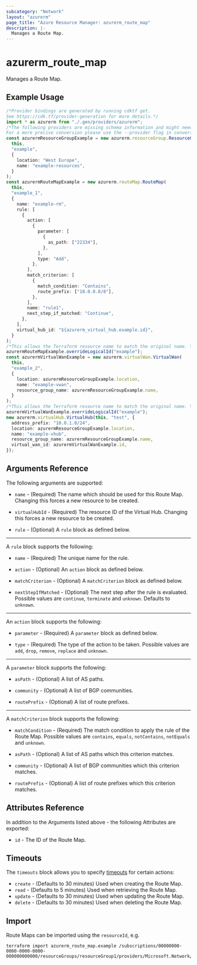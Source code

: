 ```yaml
---
subcategory: "Network"
layout: "azurerm"
page_title: "Azure Resource Manager: azurerm_route_map"
description: |-
  Manages a Route Map.
---
```


# azurerm\_route\_map

Manages a Route Map.

## Example Usage

```typescript
/*Provider bindings are generated by running cdktf get.
See https://cdk.tf/provider-generation for more details.*/
import * as azurerm from "./.gen/providers/azurerm";
/*The following providers are missing schema information and might need manual adjustments to synthesize correctly: azurerm.
For a more precise conversion please use the --provider flag in convert.*/
const azurermResourceGroupExample = new azurerm.resourceGroup.ResourceGroup(
  this,
  "example",
  {
    location: "West Europe",
    name: "example-resources",
  }
);
const azurermRouteMapExample = new azurerm.routeMap.RouteMap(
  this,
  "example_1",
  {
    name: "example-rm",
    rule: [
      {
        action: [
          {
            parameter: [
              {
                as_path: ["22334"],
              },
            ],
            type: "Add",
          },
        ],
        match_criterion: [
          {
            match_condition: "Contains",
            route_prefix: ["10.0.0.0/8"],
          },
        ],
        name: "rule1",
        next_step_if_matched: "Continue",
      },
    ],
    virtual_hub_id: "${azurerm_virtual_hub.example.id}",
  }
);
/*This allows the Terraform resource name to match the original name. You can remove the call if you don't need them to match.*/
azurermRouteMapExample.overrideLogicalId("example");
const azurermVirtualWanExample = new azurerm.virtualWan.VirtualWan(
  this,
  "example_2",
  {
    location: azurermResourceGroupExample.location,
    name: "example-vwan",
    resource_group_name: azurermResourceGroupExample.name,
  }
);
/*This allows the Terraform resource name to match the original name. You can remove the call if you don't need them to match.*/
azurermVirtualWanExample.overrideLogicalId("example");
new azurerm.virtualHub.VirtualHub(this, "test", {
  address_prefix: "10.0.1.0/24",
  location: azurermResourceGroupExample.location,
  name: "example-vhub",
  resource_group_name: azurermResourceGroupExample.name,
  virtual_wan_id: azurermVirtualWanExample.id,
});

```

## Arguments Reference

The following arguments are supported:

*   `name` - (Required) The name which should be used for this Route Map. Changing this forces a new resource to be created.

*   `virtualHubId` - (Required) The resource ID of the Virtual Hub. Changing this forces a new resource to be created.

*   `rule` - (Optional) A `rule` block as defined below.

***

A `rule` block supports the following:

*   `name` - (Required) The unique name for the rule.

*   `action` - (Optional) An `action` block as defined below.

*   `matchCriterion` - (Optional) A `matchCriterion` block as defined below.

*   `nextStepIfMatched` - (Optional) The next step after the rule is evaluated. Possible values are `continue`, `terminate` and `unknown`. Defaults to `unknown`.

***

An `action` block supports the following:

*   `parameter` - (Required) A `parameter` block as defined below.

*   `type` - (Required) The type of the action to be taken. Possible values are `add`, `drop`, `remove`, `replace` and `unknown`.

***

A `parameter` block supports the following:

*   `asPath` - (Optional) A list of AS paths.

*   `community` - (Optional) A list of BGP communities.

*   `routePrefix` - (Optional) A list of route prefixes.

***

A `matchCriterion` block supports the following:

*   `matchCondition` - (Required) The match condition to apply the rule of the Route Map. Possible values are `contains`, `equals`, `notContains`, `notEquals` and `unknown`.

*   `asPath` - (Optional) A list of AS paths which this criterion matches.

*   `community` - (Optional) A list of BGP communities which this criterion matches.

*   `routePrefix` - (Optional) A list of route prefixes which this criterion matches.

## Attributes Reference

In addition to the Arguments listed above - the following Attributes are exported:

* `id` - The ID of the Route Map.

## Timeouts

The `timeouts` block allows you to specify [timeouts](https://www.terraform.io/docs/configuration/resources.html#timeouts) for certain actions:

* `create` - (Defaults to 30 minutes) Used when creating the Route Map.
* `read` - (Defaults to 5 minutes) Used when retrieving the Route Map.
* `update` - (Defaults to 30 minutes) Used when updating the Route Map.
* `delete` - (Defaults to 30 minutes) Used when deleting the Route Map.

## Import

Route Maps can be imported using the `resourceId`, e.g.

```shell
terraform import azurerm_route_map.example /subscriptions/00000000-0000-0000-0000-000000000000/resourceGroups/resourceGroup1/providers/Microsoft.Network/virtualHubs/virtualHub1/routeMaps/routeMap1
```
